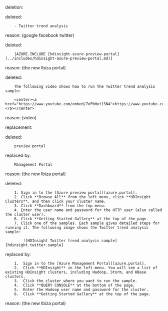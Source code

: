 deletion:

deleted:

		- Twitter trend analysis

reason: (google facebook twitter)

deleted:

		[AZURE.INCLUDE [hdinsight-azure-preview-portal](../includes/hdinsight-azure-preview-portal.md)]

reason: (the new Ibiza portal)

deleted:

		The following video shows how to run the Twitter trend analysis sample:
		
		<center><a href="https://www.youtube.com/embed/7ePbHot1SN4">https://www.youtube.com/embed/7ePbHot1SN4></a></center>

reason: (video)

replacement:

deleted:

		preview portal

replaced by:

		Management Portal

reason: (the new Ibiza portal)

deleted:

		1. Sign in to the [Azure preview portal][azure.portal].
		2. Click **Browse All** from the left menu, click **HDInsight Clusters**, and then click your cluster name.
		3. Click **Dashboard** from the top menu.
		4. Enter the user name and password for the HTTP user (also called the cluster user).
		6. Click **Getting Started Gallery** at the top of the page.
		7. Click one of the samples. Each sample gives detailed steps for running it. The following image shows the Twitter trend analysis sample:
		
			![HDInsight Twitter trend analysis sample][hdinsight.twitter.sample]

replaced by:

		1.	Sign in to the [Azure Management Portal][azure.portal].
		2.	Click **HDInsight** in the left menu. You will see a list of existing HDInsight clusters, including Hadoop, Storm, and HBase clusters. 
		3.	Click the cluster where you want to run the sample.
		4.	Click **QUERY CONSOLE** at the bottom of the page.
		5.	Enter the Hadoop user name and password for the cluster.
		6.	Click **Getting Started Gallery** at the top of the page.

reason: (the new Ibiza portal)

